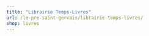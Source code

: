 ```yaml
---
title: "Librairie Temps-Livres"
url: /le-pre-saint-gervais/librairie-temps-livres/
shop: livres
---
```

